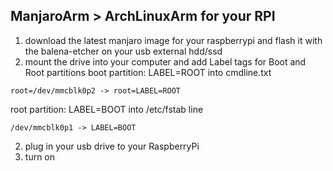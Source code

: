 ## ManjaroArm > ArchLinuxArm for your RPI

1. download the latest manjaro image for your raspberrypi and flash it with the balena-etcher on your usb external hdd/ssd
2. mount the drive into your computer and add Label tags for Boot and Root partitions
boot partition: LABEL=ROOT into cmdline.txt
```
root=/dev/mmcblk0p2 -> root=LABEL=ROOT
```

root partition: LABEL=BOOT into /etc/fstab line
```
/dev/mmcblk0p1 -> LABEL=BOOT
```
2. plug in your usb drive to your RaspberryPi
3. turn on
